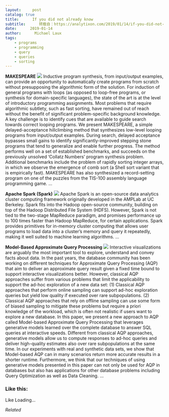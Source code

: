 ```yaml
---
layout:     post
catalog: true
title:      If you did not already know
subtitle:      转载自：https://analytixon.com/2019/01/14/if-you-did-not-already-know-608/
date:      2019-01-14
author:      Michael Laux
tags:
    - programs
    - programming
    - query
    - queries
    - sorting
---
```


**MAKESPEARE** ![](https://analytixon.files.wordpress.com/2015/01/google.png?w=529)
Inductive program synthesis, from input/output examples, can provide an opportunity to automatically create programs from scratch without presupposing the algorithmic form of the solution. For induction of general programs with loops (as opposed to loop-free programs, or synthesis for domain-specific languages), the state of the art is at the level of introductory programming assignments. Most problems that require algorithmic subtlety, such as fast sorting, have remained out of reach without the benefit of significant problem-specific background knowledge. A key challenge is to identify cues that are available to guide search towards correct looping programs. We present MAKESPEARE, a simple delayed-acceptance hillclimbing method that synthesizes low-level looping programs from input/output examples. During search, delayed acceptance bypasses small gains to identify significantly-improved stepping stone programs that tend to generalize and enable further progress. The method performs well on a set of established benchmarks, and succeeds on the previously unsolved ‘Collatz Numbers’ program synthesis problem. Additional benchmarks include the problem of rapidly sorting integer arrays, in which we observe the emergence of comb sort (a Shell sort variant that is empirically fast). MAKESPEARE has also synthesized a record-setting program on one of the puzzles from the TIS-100 assembly language programming game. … 

**Apache Spark (Spark)** ![](https://analytixon.files.wordpress.com/2015/01/google.png?w=529)
Apache Spark is an open-source data analytics cluster computing framework originally developed in the AMPLab at UC Berkeley. Spark fits into the Hadoop open-source community, building on top of the Hadoop Distributed File System (HDFS). However, Spark is not tied to the two-stage MapReduce paradigm, and promises performance up to 100 times faster than Hadoop MapReduce, for certain applications. Spark provides primitives for in-memory cluster computing that allows user programs to load data into a cluster’s memory and query it repeatedly, making it well suited to machine learning algorithms. … 

**Model-Based Approximate Query Processing** ![](https://analytixon.files.wordpress.com/2015/01/google.png?w=529)
Interactive visualizations are arguably the most important tool to explore, understand and convey facts about data. In the past years, the database community has been working on different techniques for Approximate Query Processing (AQP) that aim to deliver an approximate query result given a fixed time bound to support interactive visualizations better. However, classical AQP approaches suffer from various problems that limit the applicability to support the ad-hoc exploration of a new data set: (1) Classical AQP approaches that perform online sampling can support ad-hoc exploration queries but yield low quality if executed over rare subpopulations. (2) Classical AQP approaches that rely on offline sampling can use some form of biased sampling to mitigate these problems but require a priori knowledge of the workload, which is often not realistic if users want to explore a new database. In this paper, we present a new approach to AQP called Model-based Approximate Query Processing that leverages generative models learned over the complete database to answer SQL queries at interactive speeds. Different from classical AQP approaches, generative models allow us to compute responses to ad-hoc queries and deliver high-quality estimates also over rare subpopulations at the same time. In our experiments with real and synthetic data sets, we show that Model-based AQP can in many scenarios return more accurate results in a shorter runtime. Furthermore, we think that our techniques of using generative models presented in this paper can not only be used for AQP in databases but also has applications for other database problems including Query Optimization as well as Data Cleaning. … 





### Like this:

Like Loading...


*Related*

